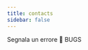 ```yaml
---
title: contacts
sidebar: false
---
```





<Testprimer class="mt-12"></Testprimer>
<div class="flash flash-error mt-6">
  <span class="f5">Segnala un errore</span>
  <a style="text-decoration: none;" class="btn flash-action hover-grow bg-red text-white" href="../bugform/">🐛 BUGS</a>
</div>